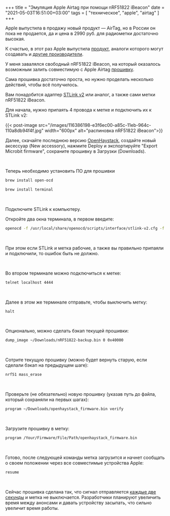 +++
title = "Эмуляция Apple Airtag при помощи nRF51822 iBeacon"
date = "2021-05-03T16:51:00+03:00"
tags = [
    "техническое",
    "apple",
    "airtag"
]
+++

Apple выпустила в продажу новый продукт — AirTag, но в России он пока не продается, да и цена в 2990 руб. для радиометки достаточно высокая.

К счастью, в этот раз Apple выпустила [продукт](https://en.wikipedia.org/wiki/AirTag_(tracker)), аналоги которого могут создавать и [другие производители](https://developer.apple.com/find-my/).

У меня завалялся свободный nRF51822 iBeacon, на который оказалось возможным залить совместимую с Apple Airtag [прошивку](https://github.com/seemoo-lab/openhaystack).

<!--more-->

Сама прошивка достаточно проста, но нужно проделать несколько действий, чтобы всё получилось.

Вам понадобится адаптер [STLink v2](https://aliexpress.ru/item/1005001775371078.html) или аналог, а также сами метки nRF51822 iBeacon.

Для начала, нужно припаять 4 провода к метке и подключить их к STLink v2:

{{< post-image src="/images/116386198-e3f6ec00-a85c-11eb-964c-110a8db94f4f.jpg" width="600px" alt="распиновка nRF51822 iBeacon">}}

Далее, скачайте последнюю версию [OpenHaystack](https://github.com/seemoo-lab/openhaystack/releases/latest), создайте новый аксессуар (New accessory), нажмите Deploy и экспортируйте "Export Microbit firmware", сохраните прошивку в Загрузки (Downloads).

&nbsp; 
&nbsp; 
&nbsp; 

Теперь необходимо установить ПО для прошивки

```bash
brew install open-ocd
```

```bash
brew install terminal
```

&nbsp; 
&nbsp; 
&nbsp; 

Подключите STLink к компьютеру.

Откройте два окна терминала, в первом введите:

```bash
openocd -f /usr/local/share/openocd/scripts/interface/stlink-v2.cfg -f /usr/local/share/openocd/scripts/target/nrf51.cfg
```

&nbsp; 
&nbsp; 
&nbsp; 

При этом если STLink и метка рабочие, а также вы правильно припаяли и подключили, то ошибок быть не должно.

&nbsp; 
&nbsp; 
&nbsp; 

Во втором терминале можно подключиться к метке:

```bash
telnet localhost 4444
```

&nbsp; 
&nbsp; 
&nbsp; 

Далее в этом же терминале отправьте, чтобы выключить метку:

```bash
halt
```

&nbsp; 
&nbsp; 
&nbsp; 

Опционально, можно сделать бэкап текущей прошивки:

```bash
dump_image ~/Downloads/nRF51822-backup.bin 0 0x40000
```

&nbsp; 
&nbsp; 
&nbsp; 

Сотрите текущую прошивку (можно будет вернуть старую, если сделали бэкап на предыдущем шаге):

```bash
nrf51 mass_erase
```

&nbsp; 
&nbsp; 
&nbsp; 

Проверьте (не обязательно) новую прошивку (указав путь до файла, который сохраняли на первых шагах):

```bash
program ~/Downloads/openhaystack_firmware.bin verify
```

&nbsp; 
&nbsp; 
&nbsp; 

Загрузите прошивку в метку:

```bash
program /Your/Firmware/File/Path/openhaystack_firmware.bin
```

&nbsp; 
&nbsp; 
&nbsp; 

Готово, после следующей команды метка загрузится и начнет сообщать о своем положении через все совместимые устройства Apple:

```bash
resume
```

&nbsp; 
&nbsp; 
&nbsp; 

Сейчас прошивка сделана так, что сигнал отправляется [каждые две секунды](https://github.com/seemoo-lab/openhaystack/blob/main/Firmware/Microbit_v1/offline-finding/main.c#L18) и метка не выключается. Разработчики планируют увеличить время между анонсами и давать устройству засыпать, что сильно увеличит время работы.
